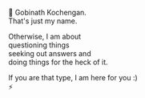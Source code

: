 👋
Gobinath Kochengan. <br>
That's just my name. <br>

Otherwise, I am about <br>
questioning things <br>
seeking out answers and  <br>
doing things for the heck of it. <br>

If you are that type, I am here for you :)
<br>
⚡
